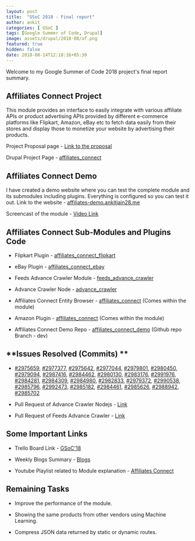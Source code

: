 ```yaml
---
layout: post
title:  "GSoC 2018 - Final report"
author: ankit
categories: [ GSoC ]
tags: [Google Summer of Code, Drupal]
image: assets/drupal/2018-08/af.png
featured: true
hidden: false
date: 2018-08-14T12:18:16+05:30
---
```


Welcome to my Google Summer of Code 2018 project's final report summary.

## **Affiliates Connect Project**

This module provides an interface to easily integrate with various affiliate APIs or product advertising APIs provided by different e-commerce platforms like Flipkart, Amazon, eBay etc to fetch data easily from their stores and display those to monetize your website by advertising their products.

Project Proposal page - [Link to the proposal](https://docs.google.com/document/d/16QbxbX8xtdyssCuU2S3dsQIaeNRjmQURWrmHiQ_AtqQ)

Drupal Project Page - [affiliates_connect](https://www.drupal.org/project/affiliates_connect)

## **Affiliates Connect Demo**

I have created a demo website where you can test the complete module and its submodules including plugins. Everything is configured so you can test it out. Link to the website - [affiliates-demo.ankitjain28.me](http://affiliates-demo.ankitjain28.me)

Screencast of the module - [Video Link](https://youtu.be/E_IVIr_goWw)

## **Affiliates Connect Sub-Modules and Plugins Code**

- Flipkart Plugin - [affiliates_connect_flipkart](https://www.drupal.org/project/affiliates_connect_flipkart)

- eBay Plugin - [affiliates_connect_e](https://www.drupal.org/project/affiliates_connect_flipkart)[bay](https://www.drupal.org/project/affiliates_connect_ebay)

- Feeds Advance Crawler Module - [feeds_advance_crawler](https://www.drupal.org/project/feeds_advance_crawler)

- Advance Crawler Node - [advance_crawler](https://github.com/dbjpanda/advance_crawler)

- Affiliates Connect Entity Browser - [affiliates_connect](https://www.drupal.org/project/affiliates_connect) (Comes within the module)

- Amazon Plugin - [affiliates_connect](https://www.drupal.org/project/affiliates_connect) (Comes within the module)

- Affiliates Connect Demo Repo - [affiliates_connect_demo](https://github.com/dbjpanda/affiliates_connect_demo/) (Github repo Branch - dev)

## **Issues Resolved (Commits) **

- [#2975659](https://www.drupal.org/project/affiliates_connect/issues/2975659), [#2977377](https://www.drupal.org/project/affiliates_connect/issues/2977377), [#2975642](https://www.drupal.org/project/affiliates_connect/issues/2975642), [#2977044](https://www.drupal.org/project/affiliates_connect/issues/2977044), [#2979801](https://www.drupal.org/project/affiliates_connect/issues/2979801), [#2980450](https://www.drupal.org/project/affiliates_connect/issues/2980450), [#2979094](https://www.drupal.org/project/affiliates_connect/issues/2979094), [#2987416](https://www.drupal.org/project/affiliates_connect/issues/2987416), [#2984462](https://www.drupal.org/project/affiliates_connect/issues/2984462), [#2980130](https://www.drupal.org/project/affiliates_connect/issues/2980130), [#2983176](https://www.drupal.org/project/affiliates_connect/issues/2983176), [#2991976](https://www.drupal.org/project/affiliates_connect/issues/2991976), [#2984281](https://www.drupal.org/project/affiliates_connect/issues/2984281), [#2984309](https://www.drupal.org/project/affiliates_connect/issues/2984309), [#2984980](https://www.drupal.org/project/affiliates_connect/issues/2984980), [#2982833](https://www.drupal.org/project/affiliates_connect/issues/2982833), [#2979372](https://www.drupal.org/project/affiliates_connect/issues/2979372), [#2990538](https://www.drupal.org/project/affiliates_connect/issues/2990538), [#2985796](https://www.drupal.org/project/affiliates_connect/issues/2985796), [#2992473](https://www.drupal.org/project/affiliates_connect/issues/2992473), [#2985182](https://www.drupal.org/project/affiliates_connect_flipkart/issues/2985182), [#2984461](https://www.drupal.org/project/affiliates_connect_flipkart/issues/2984461), [#2985626](https://www.drupal.org/project/affiliates_connect_ebay/issues/2985626), [#2988942](https://www.drupal.org/project/affiliates_connect_ebay/issues/2988942), [#2985702](https://www.drupal.org/project/affiliates_connect_ebay/issues/2985702)

- Pull Request of Advance Crawler Nodejs - [Link](https://github.com/dbjpanda/advance_crawler/pulls?q=is%3Apr+is%3Aclosed+author%3Aankitjain28may)

- Pull Request of Feeds Advance Crawler - [Link](https://github.com/dbjpanda/feeds_advance_crawler/pulls?q=is%3Apr+is%3Aclosed)

## **Some Important Links**

- Trello Board Link - [GSoC'18](https://trello.com/b/TslaoqSP/ankit-jain-gsoc18)

- Weekly Blogs Summary - [Blogs](http://ankitjain28.me/gsoc/2)

- Youtube Playlist related to Module explanation - [Affiliates Connect](https://www.youtube.com/playlist?list=PLmDmwPxkQGbeRQLyz0CLmzcBCOaZLI1in)

## **Remaining Tasks**

- Improve the performance of the module.

- Showing the same products from other vendors using Machine Learning.

- Compress JSON data returned by static or dynamic routes.